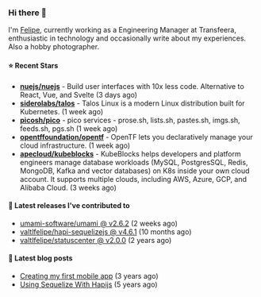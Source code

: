 ### Hi there 👋

I'm [Felipe](https://felipe.im), currently working as a Engineering Manager at Transfeera, enthusiastic in technology and occasionally write about my experiences. Also a hobby photographer.

#### ⭐ Recent Stars
- **[nuejs/nuejs](https://github.com/nuejs/nuejs)** - Build user interfaces with 10x less code. Alternative to React, Vue, and Svelte (3 days ago)
- **[siderolabs/talos](https://github.com/siderolabs/talos)** - Talos Linux is a modern Linux distribution built for Kubernetes. (1 week ago)
- **[picosh/pico](https://github.com/picosh/pico)** - pico services - prose.sh, lists.sh, pastes.sh, imgs.sh, feeds.sh, pgs.sh (1 week ago)
- **[opentffoundation/opentf](https://github.com/opentffoundation/opentf)** - OpenTF lets you declaratively manage your cloud infrastructure. (1 week ago)
- **[apecloud/kubeblocks](https://github.com/apecloud/kubeblocks)** - KubeBlocks helps developers and platform engineers manage database workloads (MySQL, PostgresSQL,  Redis, MongoDB, Kafka and vector databases) on K8s inside your own cloud account. It supports multiple clouds, including AWS, Azure, GCP, and Alibaba Cloud. (3 weeks ago)

#### 🚀 Latest releases I've contributed to


- [umami-software/umami @ v2.6.2](https://github.com/umami-software/umami/releases/tag/v2.6.2) (2 weeks ago)
- [valtlfelipe/hapi-sequelizejs @ v4.6.1](https://github.com/valtlfelipe/hapi-sequelizejs/releases/tag/v4.6.1) (10 months ago)
- [valtlfelipe/statuscenter @ v2.0.0](https://github.com/valtlfelipe/statuscenter/releases/tag/v2.0.0) (2 years ago)

#### 📄 Latest blog posts
- [Creating my first mobile app](https://felipe.im/posts/creating-my-first-mobile-app/) (3 years ago)
- [Using Sequelize With Hapijs](https://felipe.im/posts/using-sequelize-with-hapijs/) (5 years ago)